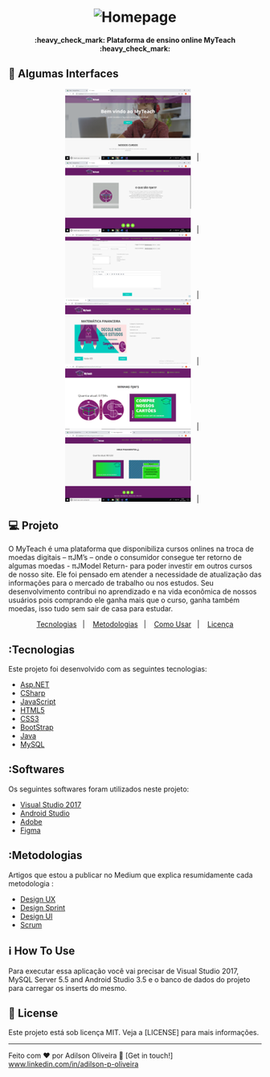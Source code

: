 <h1 align="center"><img src="MyTeach_SITE/img/logo_site_preta (1).ico " alt="Homepage" width="300"/></h1>

<h4 align="center"> 
	:heavy_check_mark:  Plataforma de ensino online MyTeach :heavy_check_mark:
</h4>

## 🔖 Algumas Interfaces 
<p align="center" vetical-aling="top">
 <img  src="MyTeach_SITE/Imagens/Curso/homeInicio.png" alt="Homepage" title="Homepage" width="250" />&nbsp;&nbsp;&nbsp;|&nbsp;&nbsp;&nbsp;
 <img  src="MyTeach_SITE/Imagens/Curso/moedaInicio.png" alt="Moeda PJM" title="Moeda PJM" width="250" />&nbsp;&nbsp;&nbsp;|&nbsp;&nbsp;&nbsp;
 <img  src="MyTeach_SITE/Imagens/Curso/addCursos.png" alt="Adicionar Cursos" title="Adicionar Cursos" width="250"/>&nbsp;&nbsp;&nbsp;|&nbsp;&nbsp;&nbsp;
  <img  src="MyTeach_SITE/Imagens/Curso/cursoMath.png" alt="Cursos" title="Cursos" width="250" />&nbsp;&nbsp;&nbsp;|&nbsp;&nbsp;&nbsp;   
  <img  src="MyTeach_SITE/Imagens/Curso/imgPJM.png" alt="Interface PJM" title="Interface PJM" width="250" />&nbsp;&nbsp;&nbsp;|&nbsp;&nbsp;&nbsp;
  <img  src="MyTeach_SITE/Imagens/Curso/meusPagtos.png" alt="Meus Pagamentos" title="Meus Pagamentos" width="250" />&nbsp;&nbsp;&nbsp;|&nbsp;&nbsp;&nbsp;
</p>

## 💻 Projeto
<p>
    O MyTeach é uma plataforma que disponibiliza cursos onlines na troca de
moedas digitais – πJM’s – onde o consumidor consegue ter retorno de algumas
moedas - πJModel Return- para poder investir em outros cursos de nosso site. Ele
foi pensado em atender a necessidade de atualização das informações para o
mercado de trabalho ou nos estudos. Seu desenvolvimento contribui no aprendizado
e na vida econômica de nossos usuários pois comprando ele ganha mais que o
curso, ganha também moedas, isso tudo sem sair de casa para estudar.<p>

<p align="center">
  <a href="#Tecnologias">Tecnologias</a>&nbsp;&nbsp;&nbsp;|&nbsp;&nbsp;&nbsp;
    <a href="#Metodologias">Metodologias</a>&nbsp;&nbsp;&nbsp;|&nbsp;&nbsp;&nbsp;
  <a href="#information_source-how-to-use">Como Usar</a>&nbsp;&nbsp;&nbsp;|&nbsp;&nbsp;&nbsp;
  <a href="#memo-license">Licença</a>
</p>

## :Tecnologias

Este projeto foi desenvolvido com  as seguintes tecnologias:

- [Asp.NET](https://dotnet.microsoft.com/apps/aspnet)
- [CSharp](https://docs.microsoft.com/pt-br/dotnet/csharp/)
- [JavaScript](https://developer.mozilla.org/pt-BR/docs/Web/JavaScript)
- [HTML5](https://devdocs.io/html/) 
- [CSS3](https://devdocs.io/css/)
- [BootStrap](https://www.w3schools.com/bootstrap/default.asp)
- [Java](https://docs.oracle.com/en/java/)
- [MySQL](https://dev.mysql.com/doc/refman/8.0/en/sql-syntax-data-definition.html)

## :Softwares

Os seguintes softwares foram utilizados neste projeto:

- [Visual Studio 2017](https://visualstudio.microsoft.com/pt-br/) 
- [Android Studio](https://developer.android.com/studio)
- [Adobe](https://www.adobe.com/pt/creativecloud.html)
- [Figma](https://www.figma.com/)


## :Metodologias

Artigos que estou a publicar no Medium que explica resumidamente cada metodologia :

- [Design UX](#) 
- [Design Sprint](#)
- [Design UI](#)
- [Scrum](#)

## :information_source: How To Use

Para executar essa aplicação você vai precisar de Visual Studio 2017, MySQL Server 5.5 and Android Studio 3.5 e o banco de dados do projeto para carregar os inserts do mesmo.

## :memo: License
Este projeto está sob licença MIT. Veja a [LICENSE] para mais informações.

---

Feito com ♥ por Adilson Oliveira :wave: [Get in touch!] www.linkedin.com/in/adilson-p-oliveira
